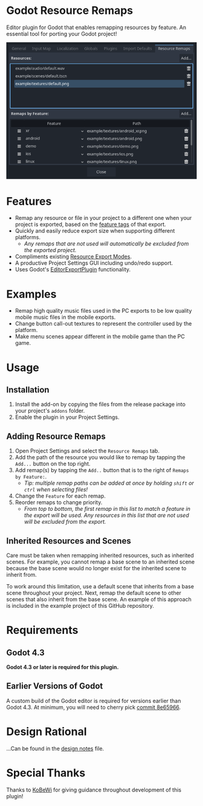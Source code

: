 # Godot Resource Remaps
Editor plugin for Godot that enables remapping resources by feature. An essential tool for porting your Godot project!

![Resource Remaps project settings screenshot](./meta/screenshot.png)

# Features
- Remap any resource or file in your project to a different one when your project is exported, based on the [feature tags](https://docs.godotengine.org/en/stable/tutorials/export/feature_tags.html) of that export.
- Quickly and easily reduce export size when supporting different platforms.
    - _Any remaps that are not used will automatically be excluded from the exported project._
- Compliments existing [Resource Export Modes](https://docs.godotengine.org/en/stable/tutorials/export/exporting_projects.html#resource-options).
- A productive Project Settings GUI including undo/redo support.
- Uses Godot's [EditorExportPlugin](https://docs.godotengine.org/en/stable/classes/class_editorexportplugin.html) functionality.

# Examples
- Remap high quality music files used in the PC exports to be low quality mobile music files in the mobile exports.
- Change button call-out textures to represent the controller used by the platform.
- Make menu scenes appear different in the mobile game than the PC game.

# Usage
## Installation
1) Install the add-on by copying the files from the release package into your project's `addons` folder.
2) Enable the plugin in your Project Settings.

## Adding Resource Remaps
1) Open Project Settings and select the `Resource Remaps` tab.
2) Add the path of the resource you would like to remap by tapping the `Add...` button on the top right.
3) Add remap(s) by tapping the `Add..` button that is to the right of `Remaps by Feature:`.
    - _Tip: multiple remap paths can be added at once by holding `shift` or `ctrl` when selecting files!_
4) Change the `Feature` for each remap.
5) Reorder remaps to change priority.
    - _From top to bottom, the first remap in this list to match a feature in the export will be used. Any resources in this list that are not used will be excluded from the export._

## Inherited Resources and Scenes
Care must be taken when remapping inherited resources, such as inherited scenes. For example, you cannot remap a base scene to an inherited scene because the base scene would no longer exist for the inherited scene to inherit from.

To work around this limitation, use a default scene that inherits from a base scene throughout your project. Next, remap the default scene to other scenes that also inherit from the base scene. An example of this approach is included in the example project of this GitHub repository.

# Requirements
## Godot 4.3
**Godot 4.3 or later is required for this plugin.**

## Earlier Versions of Godot
A custom build of the Godot editor is required for versions earlier than Godot 4.3. At minimum, you will need to cherry pick [commit 8e65966](https://github.com/godotengine/godot/commit/8e6596629a7e239bb3b8008b96554850d5688233).

# Design Rational
...Can be found in the [design notes](./meta/DESIGN_NOTES.md) file.

# Special Thanks
Thanks to [KoBeWi](https://github.com/KoBeWi) for giving guidance throughout development of this plugin!